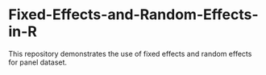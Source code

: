 # Fixed-Effects-and-Random-Effects-in-R
This repository demonstrates the use of fixed effects and random effects for panel dataset.
